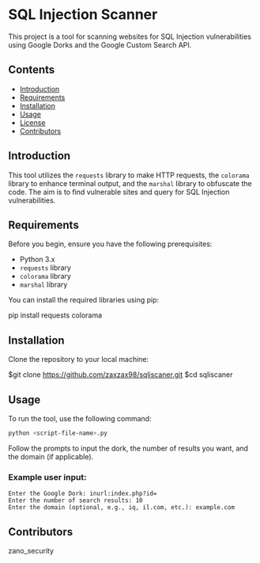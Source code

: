 # SQL Injection Scanner

This project is a tool for scanning websites for SQL Injection vulnerabilities using Google Dorks and the Google Custom Search API.

## Contents

- [Introduction](#introduction)
- [Requirements](#requirements)
- [Installation](#installation)
- [Usage](#usage)
- [License](#license)
- [Contributors](#contributors)

## Introduction

This tool utilizes the `requests` library to make HTTP requests, the `colorama` library to enhance terminal output, and the `marshal` library to obfuscate the code. The aim is to find vulnerable sites and query for SQL Injection vulnerabilities.

## Requirements

Before you begin, ensure you have the following prerequisites:

- Python 3.x
- `requests` library
- `colorama` library
- `marshal` library

You can install the required libraries using pip:


pip install requests colorama

## Installation
Clone the repository to your local machine:

$git clone https://github.com/zaxzax98/sqliscaner.git
$cd sqliscaner

## Usage

To run the tool, use the following command:

```bash
python <script-file-name>.py
```

Follow the prompts to input the dork, the number of results you want, and the domain (if applicable).

### Example user input:

```
Enter the Google Dork: inurl:index.php?id=
Enter the number of search results: 10
Enter the domain (optional, e.g., iq, il.com, etc.): example.com
```

## Contributors
zano_security 

